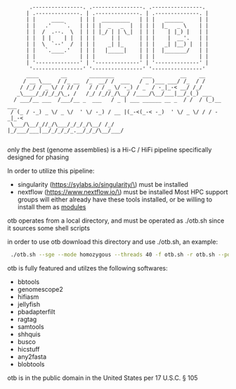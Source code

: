 ```
                                                                         
       .----------------. .----------------. .----------------.          
      | .--------------. | .--------------. | .--------------. |         
      | |     ____     | | |  _________   | | |   ______     | |         
      | |   .'    `.   | | | |  _   _  |  | | |  |_   _ \    | |         
      | |  /  .--.  \  | | | |_/ | | \_|  | | |    | |_) |   | |         
      | |  | |    | |  | | |     | |      | | |    |  __'.   | |         
      | |  \  `--'  /  | | |    _| |_     | | |   _| |__) |  | |         
      | |   `.____.'   | | |   |_____|    | | |  |_______/   | |         
      | |              | | |              | | |              | |         
      | '--------------' | '--------------' | '--------------' |         
       '----------------' '----------------' '----------------'          
      ____       __       ________         ___         __    __          
     / __ \___  / /_ __  /_  __/ /  ___   / _ )___ ___/ /_  / /          
    / /_/ / _ \/ / // /   / / / _ \/ -_) / _  / -_|_-< __/ /_/           
   _\____/_//_/_/\_, /   /_/ /_//_/\__/ /____/\__/___|__/_(_) ___        
  / ___/__ ___  /___/__ _  ___   / _ | ___ ______ __ _  / /  / (_)__ ___ 
 / (_ / -_) _ \/ _ \/  ' \/ -_) / __ |(_-<(_-< -_)  ' \/ _ \/ / / -_|_-< 
 \___/\__/_//_/\___/_/_/_/\__/ /_/ |_/___/___|__/_/_/_/_.__/_/_/\__/___/ 
                                                                         
```

*o*nly *t*he *b*est (genome assemblies) is a Hi-C / HiFi pipeline specifically designed for phasing

In order to utilize this pipeline:
  - singularity \(https://sylabs.io/singularity/\) must be installed 
  - nextflow \(https://www.nextflow.io/\) must be installed 
Most HPC support groups will either already have these tools installed, or be willing to install them as [modules](http://modules.sourceforge.net/)

otb operates from a local directory, and must be operated as ./otb.sh since it sources some shell scripts

in order to use otb download this directory and use ./otb.sh, an example:

```bash
 ./otb.sh --sge --mode homozygous --threads 40 -f otb.sh -r otb.sh --polish --bam otb.sh
```

otb is fully featured and utilzes the following softwares:
- bbtools
- genomescope2
- hifiasm
- jellyfish
- pbadapterfilt
- ragtag
- samtools
- shhquis
- busco
- hicstuff
- any2fasta
- blobtools

otb is in the public domain in the United States per 17 U.S.C. § 105
